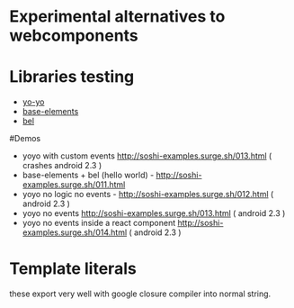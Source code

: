 # Experimental alternatives to webcomponents

# Libraries testing
- [yo-yo](https://github.com/maxogden/yo-yo)
- [base-elements](https://github.com/shama/base-element)
- [bel](https://github.com/shama/bel)

#Demos
- yoyo with custom events http://soshi-examples.surge.sh/013.html ( crashes android 2.3 )
- base-elements + bel (hello world) - http://soshi-examples.surge.sh/011.html 
- yoyo no logic no events - http://soshi-examples.surge.sh/012.html ( android 2.3 )
- yoyo no events http://soshi-examples.surge.sh/013.html ( android 2.3 )
- yoyo no events inside a react component http://soshi-examples.surge.sh/014.html ( android 2.3 )
# Template literals
these export very well with google closure compiler into normal string.
